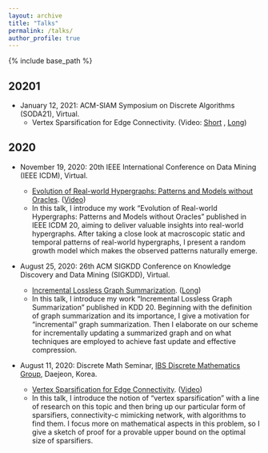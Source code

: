 ```yaml
---
layout: archive
title: "Talks"
permalink: /talks/
author_profile: true
---
```

{% include base_path %}


## 20201
* January 12, 2021: ACM-SIAM Symposium on Discrete Algorithms (SODA21), Virtual.  
	* Vertex Sparsification for Edge Connectivity. (Video: [Short](https://youtu.be/tjZPp8Ijyko) , [Long](https://youtu.be/XD_kOhqgyGU))


## 2020
* November 19, 2020: 20th IEEE International Conference on Data Mining (IEEE ICDM), Virtual.  
	* [Evolution of Real-world Hypergraphs: Patterns and Models without Oracles](http://39.104.72.142:8080/icdm2020/detailed-program/). ([Video](https://www.youtube.com/watch?v=lCBlOAK0nlw&t=653s))
	* In this talk, I introduce my work “Evolution of Real-world Hypergraphs: Patterns and Models without Oracles” published in IEEE ICDM 20, aiming to deliver valuable insights into real-world hypergraphs. After taking a close look at macroscopic static and temporal patterns of real-world hypergraphs, I present a random growth model which makes the observed patterns naturally emerge.  


* August 25, 2020: 26th ACM SIGKDD Conference on Knowledge Discovery and Data Mining (SIGKDD), Virtual.
	* [Incremental Lossless Graph Summarization](https://www.kdd.org/kdd2020/schedule). ([Long](https://www.youtube.com/watch?v=FHVx642GoaI&feature=youtu.be))
	* In this talk, I introduce my work “Incremental Lossless Graph Summarization” published in KDD 20. Beginning with the definition of graph summarization and its importance, I give a motivation for “incremental” graph summarization. Then I elaborate on our scheme for incrementally updating a summarized graph and on what techniques are employed to achieve fast update and effective compression.


* August 11, 2020: Discrete Math Seminar, [IBS Discrete Mathematics Group](https://dimag.ibs.re.kr), Daejeon, Korea.
	* [Vertex Sparsification for Edge Connectivity](https://dimag.ibs.re.kr/event/2020-08-11/). ([Video](https://www.youtube.com/watch?v=gLo7uZocI9o))
	* In this talk, I introduce the notion of “vertex sparsification” with a line of research on this topic and then bring up our particular form of sparsifiers, connectivity-c mimicking network, with algorithms to find them. I focus more on mathematical aspects in this problem, so I give a sketch of proof for a provable upper bound on the optimal size of sparsifiers.


